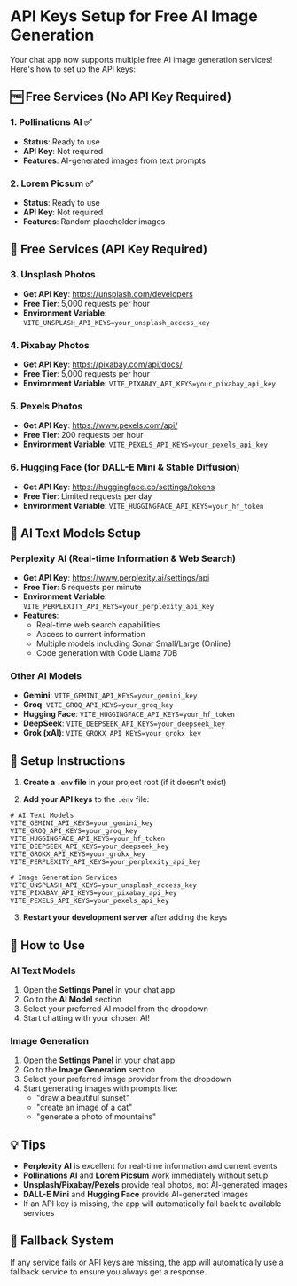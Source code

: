 # API Keys Setup for Free AI Image Generation

Your chat app now supports multiple free AI image generation services! Here's how to set up the API keys:

## 🆓 Free Services (No API Key Required)

### 1. **Pollinations AI** ✅
- **Status**: Ready to use
- **API Key**: Not required
- **Features**: AI-generated images from text prompts

### 2. **Lorem Picsum** ✅
- **Status**: Ready to use  
- **API Key**: Not required
- **Features**: Random placeholder images

## 🔑 Free Services (API Key Required)

### 3. **Unsplash Photos**
- **Get API Key**: https://unsplash.com/developers
- **Free Tier**: 5,000 requests per hour
- **Environment Variable**: `VITE_UNSPLASH_API_KEYS=your_unsplash_access_key`

### 4. **Pixabay Photos**
- **Get API Key**: https://pixabay.com/api/docs/
- **Free Tier**: 5,000 requests per hour
- **Environment Variable**: `VITE_PIXABAY_API_KEYS=your_pixabay_api_key`

### 5. **Pexels Photos**
- **Get API Key**: https://www.pexels.com/api/
- **Free Tier**: 200 requests per hour
- **Environment Variable**: `VITE_PEXELS_API_KEYS=your_pexels_api_key`

### 6. **Hugging Face** (for DALL-E Mini & Stable Diffusion)
- **Get API Key**: https://huggingface.co/settings/tokens
- **Free Tier**: Limited requests per day
- **Environment Variable**: `VITE_HUGGINGFACE_API_KEYS=your_hf_token`

## 🤖 AI Text Models Setup

### **Perplexity AI** (Real-time Information & Web Search)
- **Get API Key**: https://www.perplexity.ai/settings/api
- **Free Tier**: 5 requests per minute
- **Environment Variable**: `VITE_PERPLEXITY_API_KEYS=your_perplexity_api_key`
- **Features**: 
  - Real-time web search capabilities
  - Access to current information
  - Multiple models including Sonar Small/Large (Online)
  - Code generation with Code Llama 70B

### **Other AI Models**
- **Gemini**: `VITE_GEMINI_API_KEYS=your_gemini_key`
- **Groq**: `VITE_GROQ_API_KEYS=your_groq_key`
- **Hugging Face**: `VITE_HUGGINGFACE_API_KEYS=your_hf_token`
- **DeepSeek**: `VITE_DEEPSEEK_API_KEYS=your_deepseek_key`
- **Grok (xAI)**: `VITE_GROKX_API_KEYS=your_grokx_key`

## 🚀 Setup Instructions

1. **Create a `.env` file** in your project root (if it doesn't exist)

2. **Add your API keys** to the `.env` file:
```env
# AI Text Models
VITE_GEMINI_API_KEYS=your_gemini_key
VITE_GROQ_API_KEYS=your_groq_key
VITE_HUGGINGFACE_API_KEYS=your_hf_token
VITE_DEEPSEEK_API_KEYS=your_deepseek_key
VITE_GROKX_API_KEYS=your_grokx_key
VITE_PERPLEXITY_API_KEYS=your_perplexity_api_key

# Image Generation Services
VITE_UNSPLASH_API_KEYS=your_unsplash_access_key
VITE_PIXABAY_API_KEYS=your_pixabay_api_key
VITE_PEXELS_API_KEYS=your_pexels_api_key
```

3. **Restart your development server** after adding the keys

## 🎯 How to Use

### **AI Text Models**
1. Open the **Settings Panel** in your chat app
2. Go to the **AI Model** section
3. Select your preferred AI model from the dropdown
4. Start chatting with your chosen AI!

### **Image Generation**
1. Open the **Settings Panel** in your chat app
2. Go to the **Image Generation** section
3. Select your preferred image provider from the dropdown
4. Start generating images with prompts like:
   - "draw a beautiful sunset"
   - "create an image of a cat"
   - "generate a photo of mountains"

## 💡 Tips

- **Perplexity AI** is excellent for real-time information and current events
- **Pollinations AI** and **Lorem Picsum** work immediately without setup
- **Unsplash/Pixabay/Pexels** provide real photos, not AI-generated images
- **DALL-E Mini** and **Hugging Face** provide AI-generated images
- If an API key is missing, the app will automatically fall back to available services

## 🔄 Fallback System

If any service fails or API keys are missing, the app will automatically use a fallback service to ensure you always get a response. 